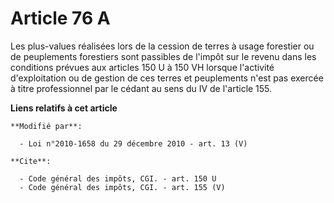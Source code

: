 # Article 76 A

Les plus-values réalisées lors de la cession de terres à usage forestier ou de peuplements forestiers sont passibles de
l'impôt sur le revenu dans les conditions prévues aux articles 150 U à 150 VH lorsque l'activité d'exploitation ou de gestion
de ces terres et peuplements n'est pas exercée à titre professionnel par le cédant au sens du IV de l'article 155.

**Liens relatifs à cet article**

	**Modifié par**:

	  - Loi n°2010-1658 du 29 décembre 2010 - art. 13 (V)

	**Cite**:

	  - Code général des impôts, CGI. - art. 150 U
	  - Code général des impôts, CGI. - art. 155 (V)
